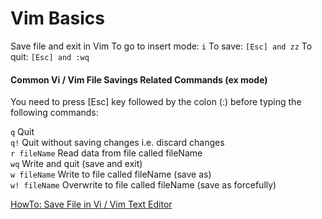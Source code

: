 # Vim Basics
Save file and exit in Vim
To go to insert mode: `i` 
To save: `[Esc] and zz` 
To quit: `[Esc] and :wq` 


#### Common Vi / Vim File Savings Related Commands (ex mode)
You need to press [Esc] key followed by the colon (:) before typing the following commands:

`q` Quit  
`q!` Quit without saving changes i.e. discard changes  
`r fileName` Read data from file called fileName  
`wq` Write and quit (save and exit)  
`w fileName` Write to file called fileName (save as)  
`w! fileName` Overwrite to file called fileName (save as forcefully)  




[HowTo: Save File in Vi / Vim Text Editor](http://www.cyberciti.biz/faq/save-file-in-vi-vim-linux-apple-macos-unix-bsd/)